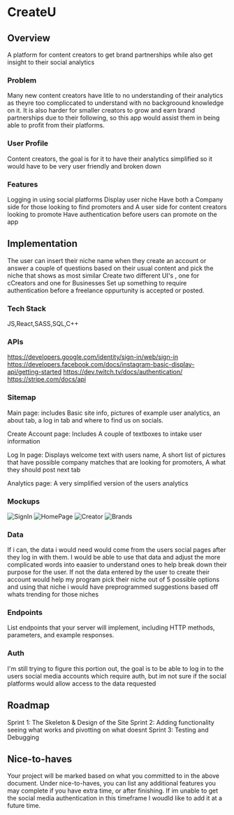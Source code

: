 # CreateU

## Overview

A platform for content creators to get brand partnerships while also get insight to their social analytics

### Problem

Many new content creators have litle to no understanding of their analytics as theyre too compliccated to understand with no backgroound knowledge on it. It is also harder for smaller creators to grow and earn brand partnerships due to their following, so this app would assist them in being able to profit from their platforms.

### User Profile

Content creators, the goal is for it to have their analytics simplified so it would have to be very user friendly and broken down

### Features

Logging in using social platforms 
Display user niche 
Have both a Company side for those looking to find promoters and A user side for content creators looking to promote
Have authentication before users can promote on the app

## Implementation
The user can insert their niche name when they create an account or answer a couple of questions based on their usual content and pick the niche that shows as most similar 
Create two different UI's , one for cCreators and one for Businesses
Set up something to require authentication before a freelance oppurtunity is accepted or posted.

### Tech Stack
JS,React,SASS,SQL,C++

### APIs

https://developers.google.com/identity/sign-in/web/sign-in
https://developers.facebook.com/docs/instagram-basic-display-api/getting-started
https://dev.twitch.tv/docs/authentication/
https://stripe.com/docs/api

### Sitemap
Main page: includes Basic site info, pictures of example user analytics, an about tab, a log in tab and where to find us on socials.

Create Account page: Includes A couple of textboxes to intake user information

Log In page: Displays welcome text with users name, A short list of pictures that have possible company matches that are looking for promoters, A what they should post next tab

Analytics page: A very simplified version of the users analytics

### Mockups

![SignIn](./src/assets/IMG_CEF10B0390E4-1.jpeg)
![HomePage](./src/assets/IMG_CEF10B0390E4-2.jpeg)
![Creator](./src/assets/IMG_CEF10B0390E4-3.jpeg)
![Brands](./src/assets/IMG_CEF10B0390E4-4.jpeg)
### Data

If i can, the data i would need would come from the users social pages after they log in with them. I would be able to use that data and adjust the more complicated words into eaasier to understand ones to help break down their purpose for the user. If not the data entered by the user to create their account would help my program pick their niche out of 5 possible options and using that niche i would have preprogrammed suggestions based off whats trending for those niches

### Endpoints

List endpoints that your server will implement, including HTTP methods, parameters, and example responses.

### Auth

I'm still trying to figure this portion out, the goal is to be able to log in to the users social media accounts which require auth, but im not sure if the social platforms would allow access to the data requested

## Roadmap

Sprint 1: The Skeleton & Design of the Site
Sprint 2: Adding functionality seeing what works and pivotting on what doesnt
Sprint 3: Testing and Debugging

## Nice-to-haves

Your project will be marked based on what you committed to in the above document. Under nice-to-haves, you can list any additional features you may complete if you have extra time, or after finishing.
 If im unable to get the social media authentication in this timeframe I woudld like to add it at a future time.
